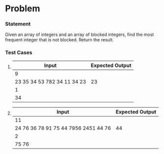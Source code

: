 # Problem

### Statement
Given an array of integers and an array of blocked integers, find the most frequent integer that is not blocked. Return the result.

### Test Cases
1.  |       Input	     |  Expected Output   |
    |--------------------|--------------------|
    |          9         |                    |
    |     23 35 34 53 782 34 11 34 23  |         23         |
    |          1         |                    |
    |          34        |                    |

2.  |       Input	     |  Expected Output   |
    |--------------------|--------------------|
    |         11         |                    |
    |  24 76 36 78 91 75 44 7956 2451 44 76 |         44         |
    |          2         |                    |
    |         75 76      |                    |